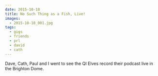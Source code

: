 ```yaml
---
date: 2015-10-18
title: No Such Thing as a Fish, Live!
images:
  - 2015-10-18_001.jpg
tags:
  - gigs
  - friends
  - prl
  - david
  - cath
---
```

Dave, Cath, Paul and I went to see the QI Elves record their podcast live in the Brighton Dome.